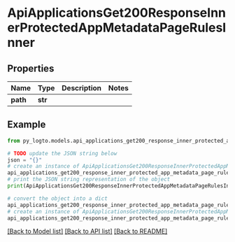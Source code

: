 # ApiApplicationsGet200ResponseInnerProtectedAppMetadataPageRulesInner


## Properties

Name | Type | Description | Notes
------------ | ------------- | ------------- | -------------
**path** | **str** |  | 

## Example

```python
from py_logto.models.api_applications_get200_response_inner_protected_app_metadata_page_rules_inner import ApiApplicationsGet200ResponseInnerProtectedAppMetadataPageRulesInner

# TODO update the JSON string below
json = "{}"
# create an instance of ApiApplicationsGet200ResponseInnerProtectedAppMetadataPageRulesInner from a JSON string
api_applications_get200_response_inner_protected_app_metadata_page_rules_inner_instance = ApiApplicationsGet200ResponseInnerProtectedAppMetadataPageRulesInner.from_json(json)
# print the JSON string representation of the object
print(ApiApplicationsGet200ResponseInnerProtectedAppMetadataPageRulesInner.to_json())

# convert the object into a dict
api_applications_get200_response_inner_protected_app_metadata_page_rules_inner_dict = api_applications_get200_response_inner_protected_app_metadata_page_rules_inner_instance.to_dict()
# create an instance of ApiApplicationsGet200ResponseInnerProtectedAppMetadataPageRulesInner from a dict
api_applications_get200_response_inner_protected_app_metadata_page_rules_inner_from_dict = ApiApplicationsGet200ResponseInnerProtectedAppMetadataPageRulesInner.from_dict(api_applications_get200_response_inner_protected_app_metadata_page_rules_inner_dict)
```
[[Back to Model list]](../README.md#documentation-for-models) [[Back to API list]](../README.md#documentation-for-api-endpoints) [[Back to README]](../README.md)


